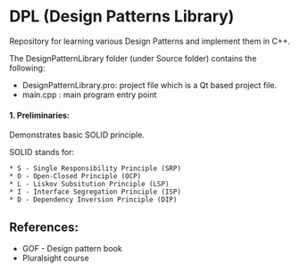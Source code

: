 # DPL (Design Patterns Library)
Repository for learning various Design Patterns and implement them in C++.

The DesignPatternLibrary folder (under Source folder) contains the following:
* DesignPatternLibrary.pro: project file which is a Qt based project file.
* main.cpp : main program entry point

#### 1. Preliminaries:
Demonstrates basic SOLID principle.

SOLID stands for:

	* S - Single Responsibility Principle (SRP)
	* O - Open-Closed Principle (OCP)
	* L - Liskov Subsitution Principle (LSP)
	* I - Interface Segregation Principle (ISP)
	* D - Dependency Inversion Principle (DIP)

## References:
* GOF - Design pattern book
* Pluralsight course
